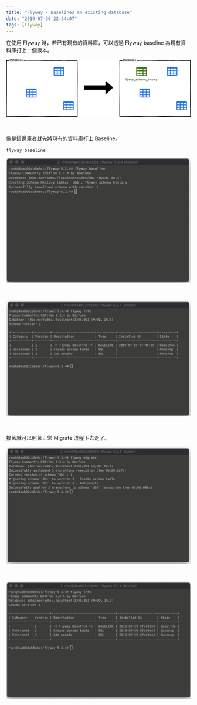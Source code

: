 ```yaml
---
title: "Flyway - Baselines an existing database"
date: "2019-07-30 22:54:07"
tags: [Flyway]
---
```



在使用 Flyway 時，若已有現有的資料庫，可以透過 Flyway baseline 為現有資料庫打上一個版本。  

<!-- More -->

![1.png](1.png)

</br>


像是這邊筆者就先將現有的資料庫打上 Baseline。 

    flyway baseline

![2.png](2.png)

</br>


![3.png](3.png)

</br>


接著就可以照著正常 Migrate 流程下去走了。  

![4.png](4.png)

</br>


![5.png](5.png)
